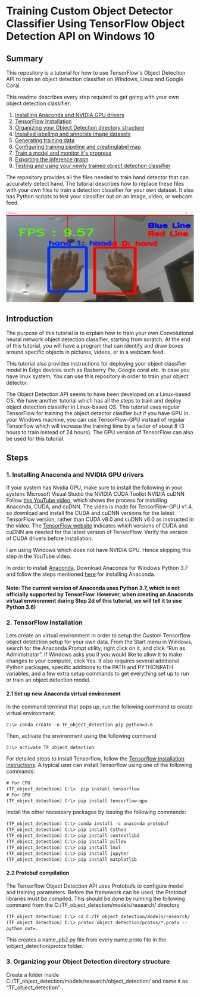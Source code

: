 # Training Custom Object Detector Classifier Using TensorFlow Object Detection API on Windows 10

## Summary
This repository is a tutorial for how to use TensorFlow's Object Detection API to train an object detection classifier on Windows, Linux and Google Coral.

This readme describes every step required to get going with your own object detection classifier: 
1. [Installing Anaconda and NVIDIA GPU drivers](https://github.com/khushi2091/Tensorflow-Custom-Object-Detection-Tutorial/blob/master/README.md#1-installing-anaconda-and-nvidia-gpu-drivers)
2. [TensorFlow Installation](https://github.com/khushi2091/Tensorflow-Custom-Object-Detection-Tutorial/blob/master/README.md#2-tensorflow-installation)
3. [Organizing your Object Detection directory structure]()
4. [Installed labelImg and annotate image datasets]()
5. [Generating training data]()
6. [Configuring training pipeline and creatinglabel map]()
7. [Train a model and monitor it's progress]()
8. [Exporting the inference graph]()
9. [Testing and using your newly trained object detection classifier]()

The repository provides all the files needed to train hand detector that can accurately detect hand. The tutorial describes how to replace these files with your own files to train a detection classifier for your own dataset. It also has Python scripts to test your classifier out on an image, video, or webcam feed.

<p align="center">
  <img src="test_data/hand.png">
</p>

## Introduction
The purpose of this tutorial is to explain how to train your own Convolutional neural network object detection classifier, starting from scratch. At the end of this tutorial, you will have a program that can identify and draw boxes around specific objects in pictures, videos, or in a webcam feed.

This tutorial also provides instructions for deploying your object classifier model in Edge devices such as Rasberry Pie, Google coral etc. In case you have linux system, You can use this repository in order to train your object detector.

The Object Detection API seems to have been developed on a Linux-based OS. We have another tutorial which has all the steps to train and deploy object detection classiifer in Linux-based OS. This tutorial uses regular TensorFlow for training the object detector clasifier but if you have GPU in your Windows machine, you can use TensorFlow-GPU instead of regular Tensorflow which will increase the training time by a factor of about 8 (3 hours to train instead of 24 hours). The GPU version of TensorFlow can also be used for this tutorial.

## Steps
### 1. Installing Anaconda and NVIDIA GPU drivers
If your system has Nvidia GPU, make sure to install the following in your system:
	Microsoft Visual Studio
	the NVIDIA CUDA Toolkit
	NVIDIA cuDNN
Follow [this YouTube video](https://www.youtube.com/watch?v=cL05xtTocmY), which shows the process for installing Anaconda, CUDA, and cuDNN. The video is made for TensorFlow-GPU v1.4, so download and install the CUDA and cuDNN versions for the latest TensorFlow version, rather than CUDA v8.0 and cuDNN v6.0 as instructed in the video. The [TensorFlow website](https://www.tensorflow.org/install/gpu) indicates which versions of CUDA and cuDNN are needed for the latest version of TensorFlow. Verify the version of CUDA drivers before installation.

I am using Windows which does not have NVIDIA GPU. Hence skipping this step in the YouTube video.

In order to install [Anaconda](https://www.anaconda.com/distribution/#download-section), Download Anaconda for Windows Python 3.7 and follow the steps mentioned [here](https://docs.anaconda.com/anaconda/install/windows/) for installing Anaconda.
#### Note: The current version of Anaconda uses Python 3.7, which is not officially supported by TensorFlow. However, when creating an Anaconda virtual environment during Step 2d of this tutorial, we will tell it to use Python 3.6)

### 2. TensorFlow Installation
Lets create an virtual environment in order to setup the Custom Tensorflow object detetction setup for your own data. From the Start menu in Windows, search for the Anaconda Prompt utility, right click on it, and click “Run as Administrator”. If Windows asks you if you would like to allow it to make changes to your computer, click Yes. It also requires several additional Python packages, specific additions to the PATH and PYTHONPATH variables, and a few extra setup commands to get everything set up to run or train an object detection model.

#### 2.1 Set up new Anaconda virtual environment
In the command terminal that pops up, run the following command to create virtual environment:
```
C:\> conda create -n TF_object_detection pip python=3.6
```

Then, activate the environment using the following command
```
C:\> activate TF_object_detection

```

For detailed steps to install Tensorflow, follow the [Tensorflow installation instructions](https://www.tensorflow.org/install/pip#3.-install-the-tensorflow-pip-package). A typical user can install Tensorflow using one of the following commands:
```
# For CPU
(TF_object_detection) C:\>  pip install tensorflow
# For GPU
(TF_object_detection) C:\> pip install tensorflow-gpu
```
Install the other necessary packages by issuing the following commands:
```
(TF_object_detection) C:\> conda install -c anaconda protobuf
(TF_object_detection) C:\> pip install Cython
(TF_object_detection) C:\> pip install contextlib2
(TF_object_detection) C:\> pip install pillow
(TF_object_detection) C:\> pip install lmxl
(TF_object_detection) C:\> pip install jupyter
(TF_object_detection) C:\> pip install matplotlib
```
#### 2.2 Protobuf compilation
The Tensorflow Object Detection API uses Protobufs to configure model and training parameters. Before the framework can be used, the Protobuf libraries must be compiled. This should be done by running the following command from the C:/TF_object_detection/models/research/ directory
```
(TF_object_detection) C:\> cd C:/TF_object_detection/models/research/
(TF_object_detection) C:\> protoc object_detection/protos/*.proto --python_out=.
```
This creates a name_pb2.py file from every name.proto file in the \object_detection\protos folder.

### 3. Organizing your Object Detection directory structure
Create a folder inside C:/TF_object_detection/models/research/object_detection/ and name it as “TF_object_detection” .
